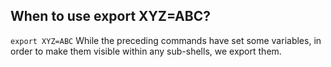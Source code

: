 
## When to use export XYZ=ABC?

`export XYZ=ABC`
While the preceding commands have set some variables, in order to make them visible within any sub-shells, we
export them.